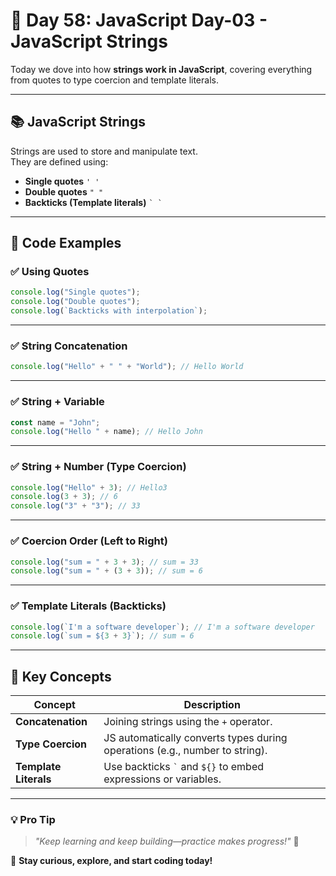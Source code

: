 # 🚀 Day 58: JavaScript Day-03 - JavaScript Strings

Today we dove into how **strings work in JavaScript**, covering everything from quotes to type coercion and template literals.

---

## 📚 JavaScript Strings

Strings are used to store and manipulate text.  
They are defined using:

- **Single quotes** `' '`
- **Double quotes** `" "`
- **Backticks (Template literals)** `` ` ` ``

---

## 🧪 Code Examples

### ✅ Using Quotes

```js
console.log("Single quotes");
console.log("Double quotes");
console.log(`Backticks with interpolation`);
```

---

### ✅ String Concatenation

```js
console.log("Hello" + " " + "World"); // Hello World
```

---

### ✅ String + Variable

```js
const name = "John";
console.log("Hello " + name); // Hello John
```

---

### ✅ String + Number (Type Coercion)

```js
console.log("Hello" + 3); // Hello3
console.log(3 + 3); // 6
console.log("3" + "3"); // 33
```

---

### ✅ Coercion Order (Left to Right)

```js
console.log("sum = " + 3 + 3); // sum = 33
console.log("sum = " + (3 + 3)); // sum = 6
```

---

### ✅ Template Literals (Backticks)

```js
console.log(`I'm a software developer`); // I'm a software developer
console.log(`sum = ${3 + 3}`); // sum = 6
```

---

## 🧠 Key Concepts

| Concept               | Description                                                                 |
| --------------------- | --------------------------------------------------------------------------- |
| **Concatenation**     | Joining strings using the `+` operator.                                     |
| **Type Coercion**     | JS automatically converts types during operations (e.g., number to string). |
| **Template Literals** | Use backticks `` ` `` and `${}` to embed expressions or variables.          |

---

### 💡 **Pro Tip**

> _"Keep learning and keep building—practice makes progress!"_ 💪

🚀 **Stay curious, explore, and start coding today!**
